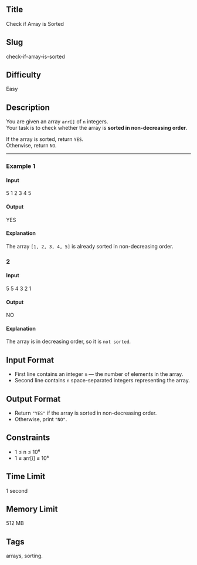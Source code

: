 ## Title

Check if Array is Sorted

## Slug

check-if-array-is-sorted

## Difficulty

Easy

## Description

You are given an array `arr[]` of `n` integers.  
Your task is to check whether the array is **sorted in non-decreasing order**.

If the array is sorted, return `YES`.  
Otherwise, return `NO`.

---

### Example 1

#### Input



5
1 2 3 4 5

#### Output
YES

#### Explanation
The array `[1, 2, 3, 4, 5]` is already sorted in non-decreasing order.


### 2

#### Input
5
5 4 3 2 1

#### Output
NO

#### Explanation
The array is in decreasing order, so it is `not sorted`.

## Input Format
 
- First line contains an integer `n` — the number of elements in the array.  
- Second line contains `n` space-separated integers representing the array.

## Output Format

- Return `"YES"` if the array is sorted in non-decreasing order.  
- Otherwise, print `"NO"`.




## Constraints

- 1 ≤ n ≤ 10⁶  
- 1 ≤ arr[i] ≤ 10⁶   


## Time Limit

1 second

## Memory Limit

512 MB



## Tags

arrays, sorting.